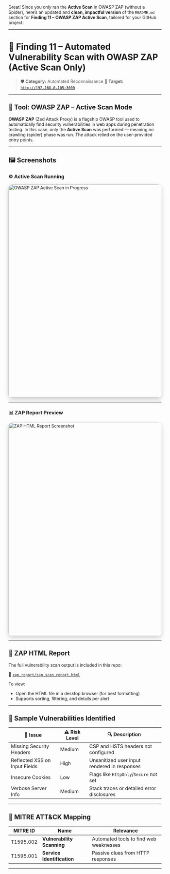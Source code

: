 Great! Since you only ran the **Active Scan** in OWASP ZAP (without a Spider), here’s an updated and **clean, impactful version** of the `README.md` section for **Finding 11 – OWASP ZAP Active Scan**, tailored for your GitHub project:

---

# 🤖 Finding 11 – Automated Vulnerability Scan with OWASP ZAP (Active Scan Only)

> 🛡️ **Category:** Automated Reconnaissance
> 🎯 **Target:** [`http://192.168.0.105:3000`](http://192.168.0.105:3000)

---

## 🧰 Tool: OWASP ZAP – Active Scan Mode

**OWASP ZAP** (Zed Attack Proxy) is a flagship OWASP tool used to automatically find security vulnerabilities in web apps during penetration testing. In this case, only the **Active Scan** was performed — meaning no crawling (spider) phase was run. The attack relied on the user-provided entry points.

---

## 🖼️ Screenshots

### ⚙️ Active Scan Running

<img src="../screenshots/zap-active-scan-running.png" alt="OWASP ZAP Active Scan in Progress" width="700" style="border-radius: 12px; box-shadow: 0 5px 15px rgba(0,0,0,0.2);" />

---

### 📊 ZAP Report Preview

<img src="../screenshots/zap-html-report-preview.png" alt="ZAP HTML Report Screenshot" width="700" style="border-radius: 12px; box-shadow: 0 5px 15px rgba(0,0,0,0.2);" />

---

## 📂 ZAP HTML Report

The full vulnerability scan output is included in this repo:

📁 [`zap_report/zap_scan_report.html`](../zap_report/zap_scan_report.html)

To view:

* Open the HTML file in a desktop browser (for best formatting)
* Supports sorting, filtering, and details per alert

---

## 🚨 Sample Vulnerabilities Identified

| 🔎 Issue                      | ⚠️ Risk Level | 🔍 Description                               |
| ----------------------------- | ------------- | -------------------------------------------- |
| Missing Security Headers      | Medium        | CSP and HSTS headers not configured          |
| Reflected XSS on Input Fields | High          | Unsanitized user input rendered in responses |
| Insecure Cookies              | Low           | Flags like `HttpOnly`/`Secure` not set       |
| Verbose Server Info           | Medium        | Stack traces or detailed error disclosures   |

---

## 🧠 MITRE ATT\&CK Mapping

| MITRE ID  | Name                       | Relevance                              |
| --------- | -------------------------- | -------------------------------------- |
| T1595.002 | **Vulnerability Scanning** | Automated tools to find web weaknesses |
| T1595.001 | **Service Identification** | Passive clues from HTTP responses      |

---


